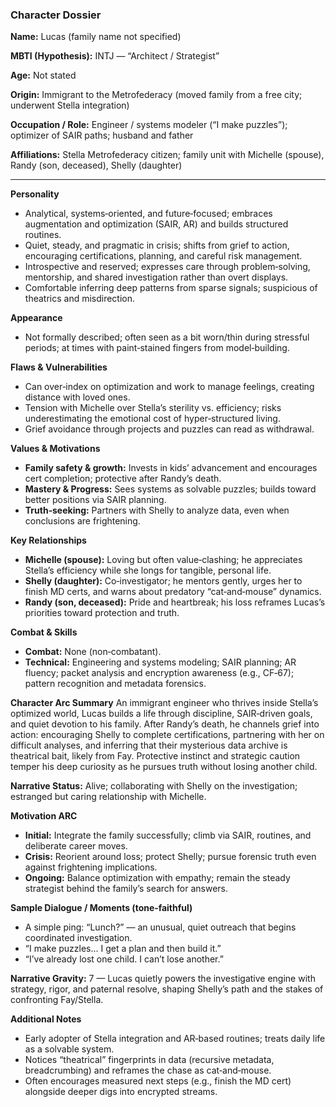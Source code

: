### Character Dossier

**Name:** Lucas (family name not specified)

**MBTI (Hypothesis):** INTJ — “Architect / Strategist”

**Age:** Not stated

**Origin:** Immigrant to the Metrofederacy (moved family from a free city; underwent Stella integration)

**Occupation / Role:** Engineer / systems modeler (“I make puzzles”); optimizer of SAIR paths; husband and father

**Affiliations:** Stella Metrofederacy citizen; family unit with Michelle (spouse), Randy (son, deceased), Shelly (daughter)

---

**Personality**
- Analytical, systems‑oriented, and future‑focused; embraces augmentation and optimization (SAIR, AR) and builds structured routines.
- Quiet, steady, and pragmatic in crisis; shifts from grief to action, encouraging certifications, planning, and careful risk management.
- Introspective and reserved; expresses care through problem‑solving, mentorship, and shared investigation rather than overt displays.
- Comfortable inferring deep patterns from sparse signals; suspicious of theatrics and misdirection.

**Appearance**
- Not formally described; often seen as a bit worn/thin during stressful periods; at times with paint‑stained fingers from model‑building.

**Flaws & Vulnerabilities**
- Can over‑index on optimization and work to manage feelings, creating distance with loved ones.
- Tension with Michelle over Stella’s sterility vs. efficiency; risks underestimating the emotional cost of hyper‑structured living.
- Grief avoidance through projects and puzzles can read as withdrawal.

**Values & Motivations**
- **Family safety & growth:** Invests in kids’ advancement and encourages cert completion; protective after Randy’s death.
- **Mastery & Progress:** Sees systems as solvable puzzles; builds toward better positions via SAIR planning.
- **Truth‑seeking:** Partners with Shelly to analyze data, even when conclusions are frightening.

**Key Relationships**
- **Michelle (spouse):** Loving but often value‑clashing; he appreciates Stella’s efficiency while she longs for tangible, personal life.
- **Shelly (daughter):** Co‑investigator; he mentors gently, urges her to finish MD certs, and warns about predatory “cat‑and‑mouse” dynamics.
- **Randy (son, deceased):** Pride and heartbreak; his loss reframes Lucas’s priorities toward protection and truth.

**Combat & Skills**
- **Combat:** None (non‑combatant).
- **Technical:** Engineering and systems modeling; SAIR planning; AR fluency; packet analysis and encryption awareness (e.g., CF‑67); pattern recognition and metadata forensics.

**Character Arc Summary**
An immigrant engineer who thrives inside Stella’s optimized world, Lucas builds a life through discipline, SAIR‑driven goals, and quiet devotion to his family. After Randy’s death, he channels grief into action: encouraging Shelly to complete certifications, partnering with her on difficult analyses, and inferring that their mysterious data archive is theatrical bait, likely from Fay. Protective instinct and strategic caution temper his deep curiosity as he pursues truth without losing another child.

**Narrative Status:** Alive; collaborating with Shelly on the investigation; estranged but caring relationship with Michelle.

**Motivation ARC**
- **Initial:** Integrate the family successfully; climb via SAIR, routines, and deliberate career moves.
- **Crisis:** Reorient around loss; protect Shelly; pursue forensic truth even against frightening implications.
- **Ongoing:** Balance optimization with empathy; remain the steady strategist behind the family’s search for answers.

**Sample Dialogue / Moments (tone‑faithful)**
- A simple ping: “Lunch?” — an unusual, quiet outreach that begins coordinated investigation.
- “I make puzzles… I get a plan and then build it.”
- “I’ve already lost one child. I can’t lose another.”

**Narrative Gravity:** 7 — Lucas quietly powers the investigative engine with strategy, rigor, and paternal resolve, shaping Shelly’s path and the stakes of confronting Fay/Stella.

**Additional Notes**
- Early adopter of Stella integration and AR‑based routines; treats daily life as a solvable system.
- Notices “theatrical” fingerprints in data (recursive metadata, breadcrumbing) and reframes the chase as cat‑and‑mouse.
- Often encourages measured next steps (e.g., finish the MD cert) alongside deeper digs into encrypted streams.
